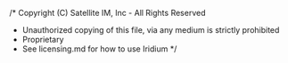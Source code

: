 /\* Copyright (C) Satellite IM, Inc - All Rights Reserved

- Unauthorized copying of this file, via any medium is strictly prohibited
- Proprietary
- See licensing.md for how to use Iridium
  \*/
